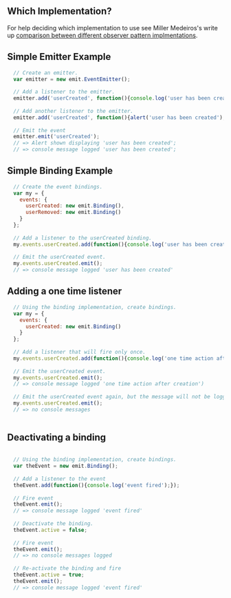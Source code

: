 ## Which Implementation?

For help deciding which implementation to use see Miller Medeiros's write up [comparison between different observer pattern implmentations](https://github.com/millermedeiros/js-signals/wiki/Comparison-between-different-Observer-Pattern-implementations).

## Simple Emitter Example

```javascript
  // Create an emitter.
  var emitter = new emit.EventEmitter();
  
  // Add a listener to the emitter.
  emitter.add('userCreated', function(){console.log('user has been created');});
  
  // Add another listener to the emitter.
  emitter.add('userCreated', function(){alert('user has been created');});
  
  // Emit the event
  emitter.emit('userCreated');
  // => Alert shown displaying 'user has been created';
  // => console message logged 'user has been created';
```
  
## Simple Binding Example

```javascript
  // Create the event bindings.
  var my = {
    events: {
      userCreated: new emit.Binding(),
      userRemoved: new emit.Binding()
    }
  };
  
  // Add a listener to the userCreated binding.
  my.events.userCreated.add(function(){console.log('user has been created');});
  
  // Emit the userCreated event.
  my.events.userCreated.emit();
  // => console message logged 'user has been created'
```

## Adding a one time listener

```javascript
  // Using the binding implementation, create bindings.
  var my = {
    events: {
      userCreated: new emit.Binding()
    }
  };
  
  // Add a listener that will fire only once.
  my.events.userCreated.add(function(){console.log('one time action after creation');}, true);
  
  // Emit the userCreated event.
  my.events.userCreated.emit();
  // => console message logged 'one time action after creation')
  
  // Emit the userCreated event again, but the message will not be logged this time.
  my.events.userCreated.emit();
  // => no console messages
  
```

## Deactivating a binding

```javascript
  
  // Using the binding implementation, create bindings.
  var theEvent = new emit.Binding();
  
  // Add a listener to the event
  theEvent.add(function(){console.log('event fired');});
  
  // Fire event
  theEvent.emit();
  // => console message logged 'event fired'
  
  // Deactivate the binding.
  theEvent.active = false;
  
  // Fire event
  theEvent.emit();
  // => no console messages logged
  
  // Re-activate the binding and fire
  theEvent.active = true;
  theEvent.emit();
  // => console message logged 'event fired'

```
  
